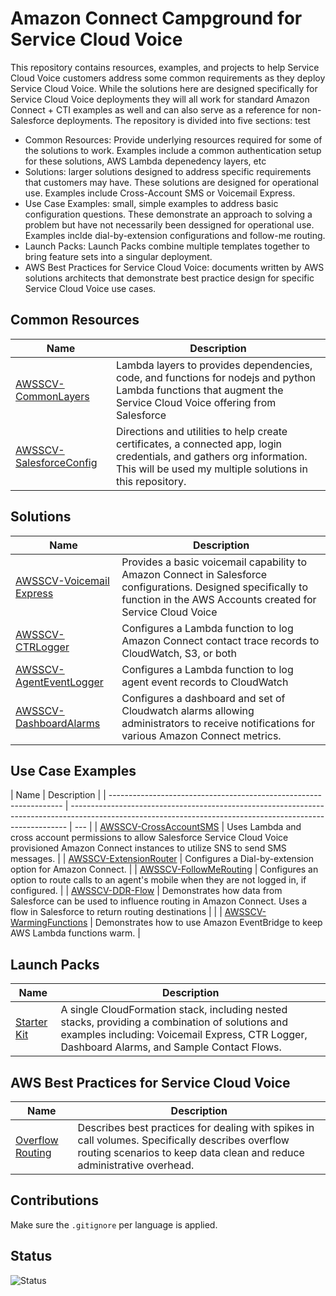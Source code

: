 # Amazon Connect Campground for Service Cloud Voice

This repository contains resources, examples, and projects to help Service Cloud Voice customers address some common requirements as they deploy Service Cloud Voice. While the solutions here are designed specifically for Service Cloud Voice deployments they will all work for standard Amazon Connect + CTI examples as well and can also serve as a reference for non-Salesforce deployments.
The repository is divided into five sections: test

- Common Resources: Provide underlying resources required for some of the solutions to work. Examples include a common authentication setup for these solutions, AWS Lambda depenedency layers, etc
- Solutions: larger solutions designed to address specific requirements that customers may have. These solutions are designed for operational use. Examples include Cross-Account SMS or Voicemail Express.
- Use Case Examples: small, simple examples to address basic configuration questions. These demonstrate an approach to solving a problem but have not necessarily been dessigned for operational use. Examples inclde dial-by-extension configurations and follow-me routing.
- Launch Packs: Launch Packs combine multiple templates together to bring feature sets into a singular deployment.
- AWS Best Practices for Service Cloud Voice: documents written by AWS solutions architects that demonstrate best practice design for specific Service Cloud Voice use cases.

## Common Resources

| Name                                                      | Description                                                                                                                                                                        |
| --------------------------------------------------------- | ---------------------------------------------------------------------------------------------------------------------------------------------------------------------------------- |
| [AWSSCV-CommonLayers](Common/AWSSCV-CommonLayers)         | Lambda layers to provides dependencies, code, and functions for nodejs and python Lambda functions that augment the Service Cloud Voice offering from Salesforce                   |
| [AWSSCV-SalesforceConfig](Common/AWSSCV-SalesforceConfig) | Directions and utilities to help create certificates, a connected app, login credentials, and gathers org information. This will be used my multiple solutions in this repository. |

## Solutions

| Name                                                          | Description                                                                                                                                                                 |
| ------------------------------------------------------------- | --------------------------------------------------------------------------------------------------------------------------------------------------------------------------- |
| [AWSSCV-Voicemail Express](Solutions/AWSSCV-VoicemailExpress) | Provides a basic voicemail capability to Amazon Connect in Salesforce configurations. Designed specifically to function in the AWS Accounts created for Service Cloud Voice |
| [AWSSCV-CTRLogger](Solutions/AWSSCV-CTRLogger)                | Configures a Lambda function to log Amazon Connect contact trace records to CloudWatch, S3, or both                                                                         |
| [AWSSCV-AgentEventLogger](Solutions/AWSSCV-AgentEventLogger)  | Configures a Lambda function to log agent event records to CloudWatch                                                                                                       |
| [AWSSCV-DashboardAlarms](Solutions/AWSSCV-DashboardAlarms)    | Configures a dashboard and set of Cloudwatch alarms allowing administrators to receive notifications for various Amazon Connect metrics.                                    |

## Use Case Examples

| Name                                                               | Description                                                                                                                                                 |
| ------------------------------------------------------------------ | ----------------------------------------------------------------------------------------------------------------------------------------------------------- | --- |
| [AWSSCV-CrossAccountSMS](Examples/AWSSCV-CrossAccountSMS)          | Uses Lambda and cross account permissions to allow Salesforce Service Cloud Voice provisioned Amazon Connect instances to utilize SNS to send SMS messages. |
| [AWSSCV-ExtensionRouter](Examples/AWSSCV-ExtensionRouting)         | Configures a Dial-by-extension option for Amazon Connect.                                                                                                   |
| [AWSSCV-FollowMeRouting](Examples/AWSSCV-FollowMeRouting)          | Configures an option to route calls to an agent's mobile when they are not logged in, if configured.                                                        |
| [AWSSCV-DDR-Flow](Examples/AWSSCV-DataDirectedRouting-FlowRouting) | Demonstrates how data from Salesforce can be used to influence routing in Amazon Connect. Uses a flow in Salesforce to return routing destinations          |     |
| [AWSSCV-WarmingFunctions](Examples/AWSSCV-WarmingFunctions)        | Demonstrates how to use Amazon EventBridge to keep AWS Lambda functions warm.                                                                               |

## Launch Packs

| Name                                    | Description                                                                                                                                                                                     |
| --------------------------------------- | ----------------------------------------------------------------------------------------------------------------------------------------------------------------------------------------------- |
| [Starter Kit](Stacks/AWSSCV-LaunchPack) | A single CloudFormation stack, including nested stacks, providing a combination of solutions and examples including: Voicemail Express, CTR Logger, Dashboard Alarms, and Sample Contact Flows. |

## AWS Best Practices for Service Cloud Voice

| Name                                                 | Description                                                                                                                                                                |
| ---------------------------------------------------- | -------------------------------------------------------------------------------------------------------------------------------------------------------------------------- |
| [Overflow Routing](BestPractices/OverflowRouting.md) | Describes best practices for dealing with spikes in call volumes. Specifically describes overflow routing scenarios to keep data clean and reduce administrative overhead. |

## Contributions

Make sure the `.gitignore` per language is applied.

## Status

![Status](https://codebuild.us-west-2.amazonaws.com/badges?uuid=eyJlbmNyeXB0ZWREYXRhIjoiVlBLcm9mQlRQV01ZbDRES1FwM3JRNVlJYzB0MlNYYzN1V25weU9CSUN1ckxHQWFTbitsRFo2RHUzR3FDblJjZjR5ZnJhY2F6VHBYSEtVaXcwcVNKVXM0PSIsIml2UGFyYW1ldGVyU3BlYyI6IklPR2ExNWp1MnN6T1pYZ3MiLCJtYXRlcmlhbFNldFNlcmlhbCI6MX0%3D&branch=master)

